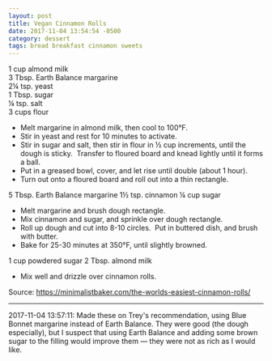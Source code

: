 ```yaml
---
layout: post
title: Vegan Cinnamon Rolls
date: 2017-11-04 13:54:54 -0500
category: dessert
tags: bread breakfast cinnamon sweets
---
```

<div class="ERSIngredients">
  
1 cup almond milk  
3 Tbsp. Earth Balance margarine  
2¼ tsp. yeast  
1 Tbsp. sugar  
¼ tsp. salt  
3 cups flour  
<ul>
 	<li>Melt margarine in almond milk, then cool to 100°F.</li>
 	<li>Stir in yeast and rest for 10 minutes to activate.</li>
 	<li>Stir in sugar and salt, then stir in flour in ½ cup increments, until the dough is sticky.  Transfer to floured board and knead lightly until it forms a ball.</li>
 	<li class="instruction">Put in a greased bowl, cover, and let rise until double (about 1 hour).</li>
 	<li class="instruction">Turn out onto a floured board and roll out into a thin rectangle.</li>
</ul>
5 Tbsp. Earth Balance margarine  
1½ tsp. cinnamon  
¼ cup sugar  
<ul>
 	<li>Melt margarine and brush dough rectangle.</li>
 	<li>Mix cinnamon and sugar, and sprinkle over dough rectangle.</li>
 	<li class="instruction">Roll up dough and cut into 8-10 circles.  Put in buttered dish, and brush with butter.</li>
 	<li class="instruction">Bake for 25-30 minutes at 350°F, until slightly browned.</li>
</ul>
1 cup powdered sugar  
2 Tbsp. almond milk  
<ul>
 	<li>Mix well and drizzle over cinnamon rolls.</li>
</ul>
Source: <a href="https://minimalistbaker.com/the-worlds-easiest-cinnamon-rolls/">https://minimalistbaker.com/the-worlds-easiest-cinnamon-rolls/</a>
  
</div>

---

2017-11-04 13:57:11: Made these on Trey's recommendation, using Blue Bonnet margarine
instead of Earth Balance.  They were good (the dough especially), but I suspect that
using Earth Balance and adding some brown sugar to the filling would improve them —
they were not as rich as I would like.

